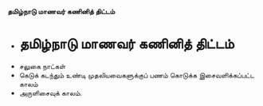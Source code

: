 **தமிழ்நாடு மாணவர் கணினித் திட்டம்**
- # தமிழ்நாடு மாணவர் கணினித் திட்டம்
- சலுகை நாட்கள்
- கெடுக் கடந்தும் உண்டி முதலியவைகளுக்குப் பணம் கொடுக்க இசைவளிக்கப்பட்ட காலம்
- அருளிசைவுக் காலம்.


